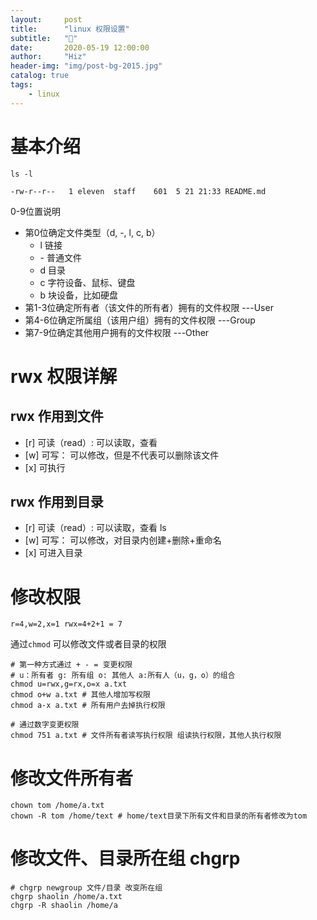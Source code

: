 ```yaml
---
layout:     post
title:      "linux 权限设置"
subtitle:   "🐧"
date:       2020-05-19 12:00:00
author:     "Hiz"
header-img: "img/post-bg-2015.jpg"
catalog: true
tags:
    - linux
---
```


# 基本介绍

```shell
ls -l

-rw-r--r--   1 eleven  staff    601  5 21 21:33 README.md
```

0-9位置说明

* 第0位确定文件类型（d, -, l, c, b）
  * l 链接
  * \- 普通文件
  * d 目录
  * c 字符设备、鼠标、键盘
  * b 块设备，比如硬盘
* 第1-3位确定所有者（该文件的所有者）拥有的文件权限 ---User
* 第4-6位确定所属组（该用户组）拥有的文件权限 ---Group
* 第7-9位确定其他用户拥有的文件权限 ---Other

# rwx 权限详解

## rwx 作用到文件

* [r] 可读（read）: 可以读取，查看
* [w] 可写： 可以修改，但是不代表可以删除该文件
* \[x] 可执行 

## rwx 作用到目录

* [r] 可读（read）: 可以读取，查看 ls
* [w] 可写： 可以修改，对目录内创建+删除+重命名
* \[x] 可进入目录

# 修改权限

`r=4,w=2,x=1 rwx=4+2+1 = 7`

通过`chmod` 可以修改文件或者目录的权限

```shell
# 第一种方式通过 + - = 变更权限
# u：所有者 g: 所有组 o: 其他人 a:所有人（u，g，o）的组合
chmod u=rwx,g=rx,o=x a.txt
chmod o+w a.txt # 其他人增加写权限
chmod a-x a.txt # 所有用户去掉执行权限

# 通过数字变更权限
chmod 751 a.txt # 文件所有者读写执行权限 组读执行权限，其他人执行权限
```

# 修改文件所有者

```shell
chown tom /home/a.txt
chown -R tom /home/text # home/text目录下所有文件和目录的所有者修改为tom
```

# 修改文件、目录所在组 chgrp

```shell
# chgrp newgroup 文件/目录 改变所在组
chgrp shaolin /home/a.txt
chgrp -R shaolin /home/a
```



